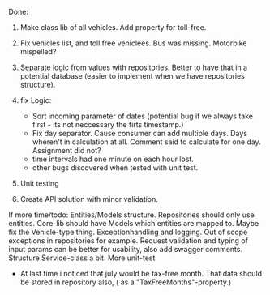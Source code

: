 
Done:
1. Make class lib of all vehicles. Add property for toll-free. 
2. Fix vehicles list, and toll free vehiclees. Bus was missing. Motorbike mispelled?
3. Separate logic from values with repositories. Better to have that in a potential database (easier to implement when we have repositories structure).

4. fix Logic:
    - Sort incoming parameter of dates (potential bug if we always take first - its not neccessary the firts timestamp.)
	- Fix day separator. Cause consumer can add multiple days. Days wheren't in calculation at all. Comment said to calculate for one day. Assignment did not? 
	- time intervals had one minute on each hour lost. 
	- other bugs discovered when tested with unit test.		

5. Unit testing
			
6. Create API solution with minor validation.


If more time/todo:
Entities/Models structure. Repositories should only use entities. Core-lib should have Models which entities are mapped to.
Maybe fix the Vehicle-type thing.
Exceptionhandling and logging. Out of scope exceptions in repositories for example.
Request validation and typing of input params can be better for usability, also add swagger comments.
Structure Service-class a bit.
More unit-test
- At last time i noticed that july would be tax-free month. That data should be stored in repository also, ( as a "TaxFreeMonths"-property.)